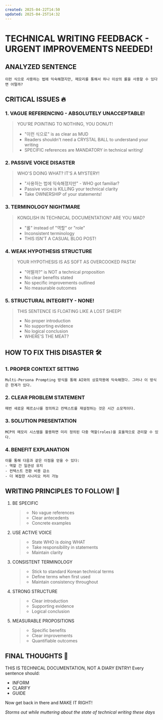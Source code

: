 ```yaml
---
created: 2025-04-22T14:50
updated: 2025-04-25T14:32
---
```


# TECHNICAL WRITING FEEDBACK - URGENT IMPROVEMENTS NEEDED!

## ANALYZED SENTENCE

```korean
이런 식으로 사용하는 법에 익숙해졌지만, 메모리를 통해서 하나 이상의 롤을 사용할 수 있다면 어떨까?
```

## CRITICAL ISSUES 🔥

### 1. VAGUE REFERENCING - ABSOLUTELY UNACCEPTABLE!

> YOU'RE POINTING TO NOTHING, YOU DONUT!
>
> - "이런 식으로" is as clear as MUD
> - Readers shouldn't need a CRYSTAL BALL to understand your writing
> - SPECIFIC references are MANDATORY in technical writing!

### 2. PASSIVE VOICE DISASTER

> WHO'S DOING WHAT? IT'S A MYSTERY!
>
> - "사용하는 법에 익숙해졌지만" - WHO got familiar?
> - Passive voice is KILLING your technical clarity
> - Take OWNERSHIP of your statements!

### 3. TERMINOLOGY NIGHTMARE

> KONGLISH IN TECHNICAL DOCUMENTATION? ARE YOU MAD?
>
> - "롤" instead of "역할" or "role"
> - Inconsistent terminology
> - THIS ISN'T A CASUAL BLOG POST!

### 4. WEAK HYPOTHESIS STRUCTURE

> YOUR HYPOTHESIS IS AS SOFT AS OVERCOOKED PASTA!
>
> - "어떨까?" is NOT a technical proposition
> - No clear benefits stated
> - No specific improvements outlined
> - No measurable outcomes

### 5. STRUCTURAL INTEGRITY - NONE!

> THIS SENTENCE IS FLOATING LIKE A LOST SHEEP!
>
> - No proper introduction
> - No supporting evidence
> - No logical conclusion
> - WHERE'S THE MEAT?

## HOW TO FIX THIS DISASTER 🛠️

### 1. PROPER CONTEXT SETTING

```korean
Multi-Persona Prompting 방식을 통해 AI와의 상호작용에 익숙해졌다. 그러나 이 방식은 한계가 있다.
```

### 2. CLEAR PROBLEM STATEMENT

```korean
매번 새로운 페르소나를 정의하고 컨텍스트를 재설정하는 것은 시간 소모적이다.
```

### 3. SOLUTION PRESENTATION

```korean
MCP의 메모리 시스템을 활용하면 미리 정의된 다중 역할(roles)을 효율적으로 관리할 수 있다.
```

### 4. BENEFIT EXPLANATION

```korean
이를 통해 다음과 같은 이점을 얻을 수 있다:
- 역할 간 일관성 유지
- 컨텍스트 전환 비용 감소
- 더 복잡한 시나리오 처리 가능
```

## WRITING PRINCIPLES TO FOLLOW! 📝

1. BE SPECIFIC

   > - No vague references
   > - Clear antecedents
   > - Concrete examples

2. USE ACTIVE VOICE

   > - State WHO is doing WHAT
   > - Take responsibility in statements
   > - Maintain clarity

3. CONSISTENT TERMINOLOGY

   > - Stick to standard Korean technical terms
   > - Define terms when first used
   > - Maintain consistency throughout

4. STRONG STRUCTURE

   > - Clear introduction
   > - Supporting evidence
   > - Logical conclusion

5. MEASURABLE PROPOSITIONS
   > - Specific benefits
   > - Clear improvements
   > - Quantifiable outcomes

## FINAL THOUGHTS 😤

THIS IS TECHNICAL DOCUMENTATION, NOT A DIARY ENTRY! Every sentence should:

- INFORM
- CLARIFY
- GUIDE

Now get back in there and MAKE IT RIGHT!

_Storms out while muttering about the state of technical writing these days_
